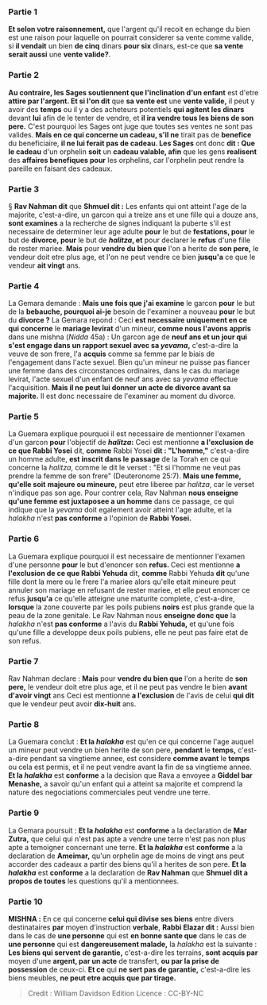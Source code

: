 
### Partie 1
<b>Et selon votre raisonnement,</b> que l'argent qu'il recoit en echange du bien est une raison pour laquelle on pourrait considerer sa vente comme valide, si <b>il vendait</b> un bien <b>de cinq</b> dinars <b>pour six</b> dinars, est-ce que <b>sa vente serait aussi</b> une <b>vente valide?</b>.

### Partie 2
<b>Au contraire, les Sages soutiennent que l'inclination d'un enfant</b> est d'etre <b>attire par l'argent. Et si l'on dit</b> que <b>sa vente est</b> une <b>vente valide,</b> il peut y avoir des <b>temps</b> ou il y a des acheteurs potentiels <b>qui agitent les dinars</b> devant <b>lui</b> afin de le tenter de vendre, et <b>il ira vendre tous les biens de son pere.</b> C'est pourquoi les Sages ont juge que toutes ses ventes ne sont pas valides. <b>Mais en ce qui concerne un cadeau, s'il ne</b> tirait pas de <b>benefice</b> du beneficiaire, <b>il ne lui ferait pas de cadeau. Les Sages</b> ont donc <b>dit : Que le cadeau</b> d'un orphelin <b>soit</b> un <b>cadeau valable, afin</b> que les gens <b>realisent</b> des <b>affaires benefiques pour</b> les orphelins, car l'orphelin peut rendre la pareille en faisant des cadeaux.

### Partie 3
§ <b>Rav Nahman dit</b> que <b>Shmuel dit :</b> Les enfants qui ont atteint l'age de la majorite, c'est-a-dire, un garcon qui a treize ans et une fille qui a douze ans, <b>sont examines</b> a la recherche de signes indiquant la puberte s'il est necessaire de determiner leur age adulte <b>pour</b> le but de <b>festations, pour</b> le but de <b>divorce, pour</b> le but de <b><i>halitza</i>, et</b> pour declarer le <b>refus</b> d'une fille de rester mariee. <b>Mais</b> pour <b>vendre du bien que</b> l'on a herite de <b>son pere,</b> le vendeur doit etre plus age, et l'on ne peut vendre ce bien <b>jusqu'a</b> ce que le vendeur <b>ait vingt</b> ans. </b>

### Partie 4
La Gemara demande : <b>Mais une fois que j'ai examine</b> le garcon <b>pour</b> le but de la <b>bebauche, pourquoi ai-je</b> besoin de l'examiner a nouveau <b>pour</b> le but du <b>divorce ?</b> La Gemara repond : Ceci <b>est necessaire uniquement en ce qui concerne</b> le <b>mariage levirat</b> d'un mineur, <b>comme nous l'avons appris</b> dans une mishna (<i>Nidda</i> 45a) : Un garcon age de <b>neuf ans et un jour qui s'est engage dans un rapport sexuel avec sa <i>yevama</i>,</b> c'est-a-dire la veuve de son frere, l'a <b>acquis</b> comme sa femme par le biais de l'engagement dans l'acte sexuel. Bien qu'un mineur ne puisse pas fiancer une femme dans des circonstances ordinaires, dans le cas du mariage levirat, l'acte sexuel d'un enfant de neuf ans avec sa <i>yevama</i> effectue l'acquisition. <b>Mais il ne peut lui donner</b> <b>un acte de divorce avant sa majorite.</b> Il est donc necessaire de l'examiner au moment du divorce.

### Partie 5
La Guemara explique pourquoi il est necessaire de mentionner l'examen d'un garcon <b>pour</b> l'objectif de <b><i>halitza</i>:</b> Ceci est mentionne <b>a l'exclusion de ce que Rabbi Yosei</b> dit, <b>comme</b> Rabbi Yosei <b>dit : "L'homme,"</b> c'est-a-dire un homme adulte, <b>est inscrit dans le</b> <b>passage</b> de la Torah en ce qui concerne la <i>halitza</i>, comme le dit le verset : "Et si l'homme ne veut pas prendre la femme de son frere" (Deuteronome 25:7). <b>Mais une femme, qu'elle soit</b> <b>majeure ou mineure,</b> peut etre liberee par <i>halitza</i>, car le verset n'indique pas son age. Pour contrer cela, Rav Nahman <b>nous enseigne qu'une femme est juxtaposee a un homme</b> dans ce passage, ce qui indique que la <i>yevama</i> doit egalement avoir atteint l'age adulte, et la <i>halakha</i> n'est <b>pas conforme</b> a l'opinion de <b>Rabbi Yosei.</b>

### Partie 6
La Guemara explique pourquoi il est necessaire de mentionner l'examen d'une personne <b>pour</b> le but d'enoncer son <b>refus. </b> Ceci est mentionne <b>a l'exclusion de ce que Rabbi Yehuda</b> dit, <b>comme</b> Rabbi Yehuda <b>dit</b> qu'une fille dont la mere ou le frere l'a mariee alors qu'elle etait mineure peut annuler son mariage en refusant de rester mariee, et elle peut enoncer ce refus <b>jusqu'a</b> ce qu'elle atteigne une maturite complete, c'est-a-dire, <b>lorsque</b> la zone couverte par les poils pubiens <b>noirs</b> est plus grande</b> que la peau de la zone genitale. Le Rav Nahman nous <b>enseigne donc que</b> la <i>halakha</i> n'est <b>pas conforme</b> a l'avis du <b>Rabbi Yehuda,</b> et qu'une fois qu'une fille a developpe deux poils pubiens, elle ne peut pas faire etat de son refus.

### Partie 7
Rav Nahman declare : <b>Mais</b> pour <b>vendre du bien que</b> l'on a herite de <b>son pere,</b> le vendeur doit etre plus age, et il ne peut pas vendre le bien <b>avant d'avoir vingt</b> ans</b> Ceci est mentionne <b>a l'exclusion</b> de l'avis de celui <b>qui dit</b> que le vendeur peut avoir <b>dix-huit</b> ans</b>.

### Partie 8
La Guemara conclut : <b>Et la <i>halakha</i></b> est qu'en ce qui concerne l'age auquel un mineur peut vendre un bien herite de son pere, <b>pendant</b> le <b>temps,</b> c'est-a-dire pendant sa vingtieme annee, est considere <b>comme avant</b> le <b>temps</b> ou cela est permis, et il ne peut vendre avant la fin de sa vingtieme annee. <b>Et la <i>halakha</i></b> est <b>conforme</b> a la decision que Rava a envoyee a <b>Giddel bar Menashe,</b> a savoir qu'un enfant qui a atteint sa majorite et comprend la nature des negociations commerciales peut vendre une terre.

### Partie 9
La Gemara poursuit : <b>Et la <i>halakha</i></b> est <b>conforme</b> a la declaration de <b>Mar Zutra,</b> que celui qui n'est pas apte a vendre une terre n'est pas non plus apte a temoigner concernant une terre. <b>Et la <i>halakha</i></b> est <b>conforme</b> a la declaration de <b>Ameimar,</b> qu'un orphelin age de moins de vingt ans peut accorder des cadeaux a partir des biens qu'il a herites de son pere. <b>Et la <i>halakha</i></b> est <b>conforme</b> a la declaration de <b>Rav Nahman</b> que <b>Shmuel dit a propos de toutes</b> les questions qu'il a mentionnees.

### Partie 10
<strong>MISHNA :</strong> En ce qui concerne <b>celui qui divise ses biens</b> entre divers destinataires <b>par</b> moyen d'instruction <b>verbale</b>, <b>Rabbi Elazar dit :</b> Aussi bien dans le cas de <b>une personne</b> qui est <b>en bonne sante que</b> dans le cas de <b>une personne</b> qui est <b>dangereusement malade,</b> la <i>halakha</i> est la suivante : <b>Les biens qui servent de garantie,</b> c'est-a-dire les terrains, <b>sont acquis par</b> moyen d'une <b>argent, par un acte</b> de transfert, <b>ou par la prise de possession</b> de ceux-ci. <b>Et ce</b> qui <b>ne sert pas de garantie,</b> c'est-a-dire les biens meubles, <b>ne peut etre acquis que par tirage.</b>

>Credit : William Davidson Edition
>Licence : CC-BY-NC
